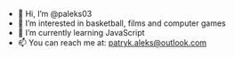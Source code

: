 - 👋 Hi, I’m @paleks03
- 👀 I’m interested in basketball, films and computer games
- 🌱 I’m currently learning JavaScript
- 📫 You can reach me at: patryk.aleks@outlook.com
